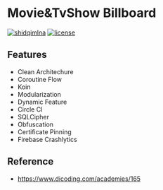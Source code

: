 # Movie&TvShow Billboard
[![shidqimlna](https://circleci.com/gh/shidqimlna/MadeSubmission.svg?style=svg)](https://circleci.com/gh/shidqimlna/MadeSubmission)   [![license](https://img.shields.io/badge/License-MIT-yellow.svg)](https://github.com/shidqimlna/MadeSubmission/blob/master/LICENSE)

## Features
* Clean Architechure
* Coroutine Flow
* Koin
* Modularization
* Dynamic Feature
* Circle CI
* SQLCipher
* Obfuscation
* Certificate Pinning
* Firebase Crashlytics

## Reference
* https://www.dicoding.com/academies/165
